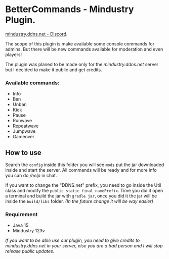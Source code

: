 # BetterCommands - Mindustry Plugin.
[mindustry.ddns.net - Discord](https://discord.gg/6gaRWsp).

The scope of this plugin is make available some console commands for admins. But there will be new commands available for moderation and even players!

The plugin was planed to be made only for the *mindustry.ddns.net* server but I decided to make it public and get credits.

### Available commands:

- Info
- Ban
- Unban
- Kick
- Pause
- Runwave
- Repeatwave
- Jumpwave
- Gameover

## How to use

Search the `config` inside this folder you will see `mods` put the jar downloaded inside and start the server. All commands will be ready and for more info you can do */help* in chat.

If you want to change the "DDNS.net" prefix, you need to go inside the Util class and modify the `public static final namePrefix`. Time you did it open a terminal and build the jar with `gradle jar`, once you did it the jar will be inside the `build/libs` folder. _(In the future change it will be way easier)_

### Requirement

- Java 15
- Mindustry 123v

_If you want to be able use our plugin, you need to give credits to mindustry.ddns.net in your server, else you are a bad person and I will stop release public updates._
